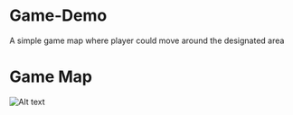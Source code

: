 # Game-Demo
 A simple game map where player could move around the designated area
 
 # Game Map 
 <img src="../image/pokemon.png" alt="Alt text" title="Optional title">
